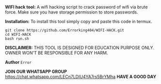 **WIFI hack tool:**
A wifi hacking script to crack password of wifi via
brute force. 
Make sure you have storage permission to store passwords.

**Installation:**
To install this tool simply copy and paste this code in termux.
```
git clone https://github.com/Errorking404/WIFI-HACK.git
cd WIFI-HACK
bash run.sh
```

**DISCLAIMER:**
THIS TOOL IS DESIGNED FOR EDUCATION PURPOSE ONLY.
OWNER WON'T BE RESPONSIBLE FOR ANY HARM.

**Author**
`Error`

**JOIN OUR WHATSAPP GROUP**
https://chat.whatsapp.com/LECn7LDIU4YA7rs5BrYMha
**HAVE A GOOD DAY**
